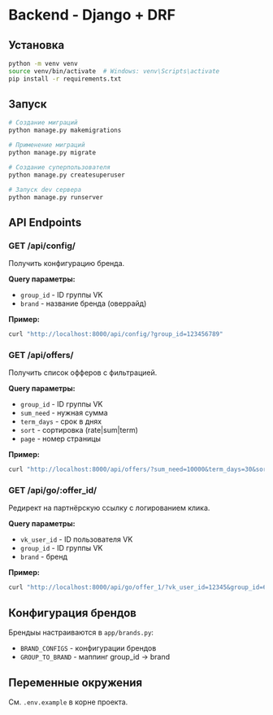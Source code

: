 # Backend - Django + DRF

## Установка

```bash
python -m venv venv
source venv/bin/activate  # Windows: venv\Scripts\activate
pip install -r requirements.txt
```

## Запуск

```bash
# Создание миграций
python manage.py makemigrations

# Применение миграций
python manage.py migrate

# Создание суперпользователя
python manage.py createsuperuser

# Запуск dev сервера
python manage.py runserver
```

## API Endpoints

### GET /api/config/
Получить конфигурацию бренда.

**Query параметры:**
- `group_id` - ID группы VK
- `brand` - название бренда (оверрайд)

**Пример:**
```bash
curl "http://localhost:8000/api/config/?group_id=123456789"
```

### GET /api/offers/
Получить список офферов с фильтрацией.

**Query параметры:**
- `group_id` - ID группы VK
- `sum_need` - нужная сумма
- `term_days` - срок в днях
- `sort` - сортировка (rate|sum|term)
- `page` - номер страницы

**Пример:**
```bash
curl "http://localhost:8000/api/offers/?sum_need=10000&term_days=30&sort=rate"
```

### GET /api/go/:offer_id/
Редирект на партнёрскую ссылку с логированием клика.

**Query параметры:**
- `vk_user_id` - ID пользователя VK
- `group_id` - ID группы VK
- `brand` - бренд

**Пример:**
```bash
curl "http://localhost:8000/api/go/offer_1/?vk_user_id=12345&group_id=67890"
```

## Конфигурация брендов

Брендыы настраиваются в `app/brands.py`:
- `BRAND_CONFIGS` - конфигурации брендов
- `GROUP_TO_BRAND` - маппинг group_id -> brand

## Переменные окружения

См. `.env.example` в корне проекта.

